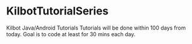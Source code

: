 KilbotTutorialSeries
====================

Kilbot Java/Android Tutorials
Tutorials will be done within 100 days from today.
Goal is to code at least for 30 mins each day.
